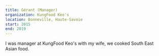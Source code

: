 ```yaml
---
title: Gérant (Manager)
organization: KungFood Keo's
location: Bonneville, Haute-Savoie
start: 2015
end: 2019
---
```

I was manager at KungFood Keo's with my wife, we cooked South East Asian food.

